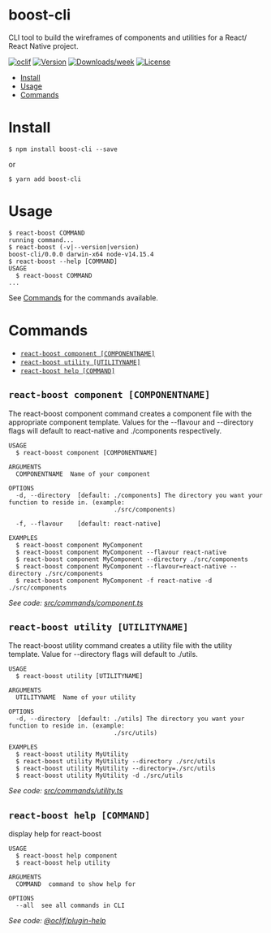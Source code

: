 boost-cli
===========

CLI tool to build the wireframes of components and utilities for a React/ React Native project.

[![oclif](https://img.shields.io/badge/cli-oclif-brightgreen.svg)](https://oclif.io)
[![Version](https://img.shields.io/npm/v/boost-cli.svg)](https://npmjs.org/package/boost-cli)
[![Downloads/week](https://img.shields.io/npm/dw/boost-cli.svg)](https://npmjs.org/package/boost-cli)
[![License](https://img.shields.io/npm/l/boost-cli.svg)](https://github.com/React-Native-Boost/boost-cli/blob/master/package.json)

<!-- toc -->
* [Install](#install)
* [Usage](#usage)
* [Commands](#commands)
<!-- tocstop -->

# Install
<!--intall-->
```
$ npm install boost-cli --save
```
or
```
$ yarn add boost-cli
```

<!-- installstop -->

# Usage
<!-- usage -->
```sh-session
$ react-boost COMMAND
running command...
$ react-boost (-v|--version|version)
boost-cli/0.0.0 darwin-x64 node-v14.15.4
$ react-boost --help [COMMAND]
USAGE
  $ react-boost COMMAND
...
```

See [Commands](#commands) for the commands available.
<!-- usagestop -->

# Commands
<!-- commands -->
* [`react-boost component [COMPONENTNAME]`](#react-boost-component-component-name)
* [`react-boost utility [UTILITYNAME]`](#react-boost-utility-utility-name)
* [`react-boost help [COMMAND]`](#react-boost-help-command)

## `react-boost component [COMPONENTNAME]`

The react-boost component command creates a component file with the appropriate component template. Values for the --flavour and --directory flags will default to react-native and ./components respectively.

```
USAGE
  $ react-boost component [COMPONENTNAME]

ARGUMENTS
  COMPONENTNAME  Name of your component

OPTIONS
  -d, --directory  [default: ./components] The directory you want your function to reside in. (example:
                             ./src/components)

  -f, --flavour    [default: react-native]

EXAMPLES
  $ react-boost component MyComponent
  $ react-boost component MyComponent --flavour react-native
  $ react-boost component MyComponent --directory ./src/components
  $ react-boost component MyComponent --flavour=react-native --directory ./src/components
  $ react-boost component MyComponent -f react-native -d ./src/components
```

_See code: [src/commands/component.ts](https://github.com/React-Native-Boost/boost-cli/blob/v0.0.0/src/commands/component.ts)_

## `react-boost utility [UTILITYNAME]`

The react-boost utility command creates a utility file with the utility template. Value for --directory flags will default to ./utils.

```
USAGE
  $ react-boost utility [UTILITYNAME]

ARGUMENTS
  UTILITYNAME  Name of your utility

OPTIONS
  -d, --directory  [default: ./utils] The directory you want your function to reside in. (example:
                             ./src/utils)

EXAMPLES
  $ react-boost utility MyUtility
  $ react-boost utility MyUtility --directory ./src/utils
  $ react-boost utility MyUtility --directory=./src/utils
  $ react-boost utility MyUtility -d ./src/utils
```

_See code: [src/commands/utility.ts](https://github.com/React-Native-Boost/boost-cli/blob/v0.0.0/src/commands/utility.ts)_

## `react-boost help [COMMAND]`

display help for react-boost

```
USAGE
  $ react-boost help component
  $ react-boost help utility

ARGUMENTS
  COMMAND  command to show help for

OPTIONS
  --all  see all commands in CLI
```

_See code: [@oclif/plugin-help](https://github.com/oclif/plugin-help/blob/v3.2.2/src/commands/help.ts)_
<!-- commandsstop -->
